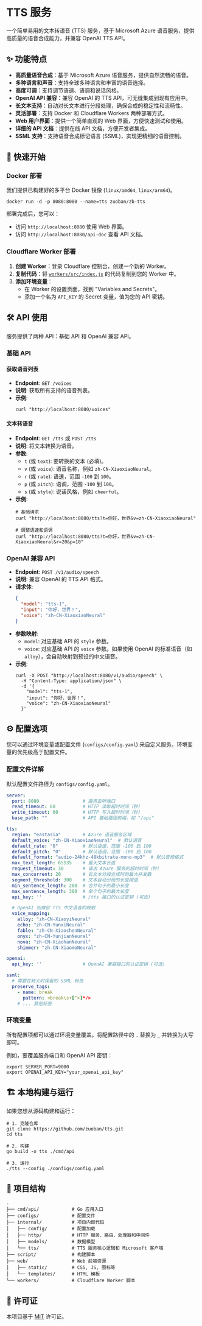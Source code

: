 # TTS 服务

一个简单易用的文本转语音 (TTS) 服务，基于 Microsoft Azure 语音服务，提供高质量的语音合成能力，并兼容 OpenAI TTS API。

## ✨ 功能特点

- **高质量语音合成**：基于 Microsoft Azure 语音服务，提供自然流畅的语音。
- **多种语言和声音**：支持全球多种语言和丰富的语音选择。
- **高度可调**：支持调节语速、语调和说话风格。
- **OpenAI API 兼容**：兼容 OpenAI 的 TTS API，可无缝集成到现有应用中。
- **长文本支持**：自动对长文本进行分段处理，确保合成的稳定性和流畅性。
- **灵活部署**：支持 Docker 和 Cloudflare Workers 两种部署方式。
- **Web 用户界面**：提供一个简单直观的 Web 界面，方便快速测试和使用。
- **详细的 API 文档**：提供在线 API 文档，方便开发者集成。
- **SSML 支持**：支持语音合成标记语言 (SSML)，实现更精细的语音控制。

## 🚀 快速开始

### Docker 部署

我们提供已构建好的多平台 Docker 镜像 (`linux/amd64`, `linux/arm64`)。

```shell
docker run -d -p 8080:8080 --name=tts zuoban/zb-tts
```

部署完成后，您可以：
- 访问 `http://localhost:8080` 使用 Web 界面。
- 访问 `http://localhost:8080/api-doc` 查看 API 文档。

### Cloudflare Worker 部署

1.  **创建 Worker**：登录 Cloudflare 控制台，创建一个新的 Worker。
2.  **复制代码**：将 [`workers/src/index.js`](./workers/src/index.js) 的代码复制到您的 Worker 中。
3.  **添加环境变量**：
    - 在 Worker 的设置页面，找到 "Variables and Secrets"。
    - 添加一个名为 `API_KEY` 的 Secret 变量，值为您的 API 密钥。

## 🛠️ API 使用

服务提供了两种 API：基础 API 和 OpenAI 兼容 API。

### 基础 API

#### 获取语音列表

- **Endpoint**: `GET /voices`
- **说明**: 获取所有支持的语音列表。
- **示例**:
  ```shell
  curl "http://localhost:8080/voices"
  ```

#### 文本转语音

- **Endpoint**: `GET /tts` 或 `POST /tts`
- **说明**: 将文本转换为语音。
- **参数**:
    - `t` (或 `text`): 要转换的文本 (必填)。
    - `v` (或 `voice`): 语音名称，例如 `zh-CN-XiaoxiaoNeural`。
    - `r` (或 `rate`): 语速，范围 `-100` 到 `100`。
    - `p` (或 `pitch`): 语调，范围 `-100` 到 `100`。
    - `s` (或 `style`): 说话风格，例如 `cheerful`。
- **示例**:
  ```shell
  # 基础请求
  curl "http://localhost:8080/tts?t=你好，世界&v=zh-CN-XiaoxiaoNeural"

  # 调整语速和语调
  curl "http://localhost:8080/tts?t=你好，世界&v=zh-CN-XiaoxiaoNeural&r=20&p=10"
  ```

### OpenAI 兼容 API

- **Endpoint**: `POST /v1/audio/speech`
- **说明**: 兼容 OpenAI 的 TTS API 格式。
- **请求体**:
  ```json
  {
    "model": "tts-1",
    "input": "你好，世界！",
    "voice": "zh-CN-XiaoxiaoNeural"
  }
  ```
- **参数映射**:
    - `model`: 对应基础 API 的 `style` 参数。
    - `voice`: 对应基础 API 的 `voice` 参数。如果使用 OpenAI 的标准语音（如 `alloy`），会自动映射到预设的中文语音。
- **示例**:
  ```shell
  curl -X POST "http://localhost:8080/v1/audio/speech" \
    -H "Content-Type: application/json" \
    -d '{
      "model": "tts-1",
      "input": "你好，世界！",
      "voice": "zh-CN-XiaoxiaoNeural"
    }'
  ```

## ⚙️ 配置选项

您可以通过环境变量或配置文件 (`configs/config.yaml`) 来自定义服务。环境变量的优先级高于配置文件。

### 配置文件详解

默认配置文件路径为 `configs/config.yaml`。

```yaml
server:
  port: 8080                # 服务监听端口
  read_timeout: 60          # HTTP 读取超时时间（秒）
  write_timeout: 60         # HTTP 写入超时时间（秒）
  base_path: ""             # API 基础路径前缀，如 "/api"

tts:
  region: "eastasia"        # Azure 语音服务区域
  default_voice: "zh-CN-XiaoxiaoNeural"  # 默认语音
  default_rate: "0"         # 默认语速，范围 -100 到 100
  default_pitch: "0"        # 默认语调，范围 -100 到 100
  default_format: "audio-24khz-48kbitrate-mono-mp3"  # 默认音频格式
  max_text_length: 65535    # 最大文本长度
  request_timeout: 30       # 请求 Azure 服务的超时时间（秒）
  max_concurrent: 20        # 长文本分段合成时的最大并发数
  segment_threshold: 300    # 文本自动分段的长度阈值
  min_sentence_length: 200  # 合并句子的最小长度
  max_sentence_length: 300  # 单个句子的最大长度
  api_key: ''               # /tts 接口的认证密钥 (可选)

  # OpenAI 到微软 TTS 中文语音的映射
  voice_mapping:
    alloy: "zh-CN-XiaoyiNeural"
    echo: "zh-CN-YunxiNeural"
    fable: "zh-CN-XiaochenNeural"
    onyx: "zh-CN-YunjianNeural"
    nova: "zh-CN-XiaohanNeural"
    shimmer: "zh-CN-XiaomoNeural"

openai:
  api_key: ''               # OpenAI 兼容接口的认证密钥 (可选)

ssml:
  # 需要在转义时保留的 SSML 标签
  preserve_tags:
    - name: break
      pattern: <break\s+[^>]*/>
    # ... 其他标签
```

### 环境变量

所有配置项都可以通过环境变量覆盖。将配置路径中的 `.` 替换为 `_` 并转换为大写即可。

例如，要覆盖服务端口和 OpenAI API 密钥：

```shell
export SERVER_PORT=9000
export OPENAI_API_KEY="your_openai_api_key"
```

## 🏗️ 本地构建与运行

如果您想从源码构建和运行：

```shell
# 1. 克隆仓库
git clone https://github.com/zuoban/tts.git
cd tts

# 2. 构建
go build -o tts ./cmd/api

# 3. 运行
./tts --config ./configs/config.yaml
```

## 📁 项目结构

```
.
├── cmd/api/            # Go 应用入口
├── configs/            # 配置文件
├── internal/           # 项目内部代码
│   ├── config/         # 配置加载
│   ├── http/           # HTTP 服务、路由、处理器和中间件
│   ├── models/         # 数据模型
│   └── tts/            # TTS 服务核心逻辑和 Microsoft 客户端
├── script/             # 构建脚本
├── web/                # Web 前端资源
│   ├── static/         # CSS, JS, 图标等
│   └── templates/      # HTML 模板
└── workers/            # Cloudflare Worker 脚本
```

## 📄 许可证

本项目基于 [MIT](LICENSE) 许可证。
